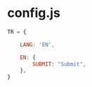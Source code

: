 # config.js

```javascript
TR = {

    LANG: 'EN',

    EN: {
        SUBMIT: "Submit", 
    },
}

```
